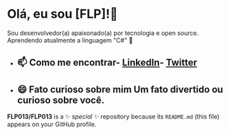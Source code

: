 # Olá, eu sou [FLP]!👋 
Sou desenvolvedor(a) apaixonado(a) por tecnologia e open source. 
Aprendendo atualmente a linguagem "C#" 🌱
-  ## 📫 Como me encontrar- [LinkedIn](link-do-linkedin)- [Twitter](link-do-twitter)
-  ## 😄 Fato curioso sobre mim Um fato divertido ou curioso sobre você.
 
**FLP013/FLP013** is a ✨ _special_ ✨ repository because its `README.md` (this file) appears on your GitHub profile.
